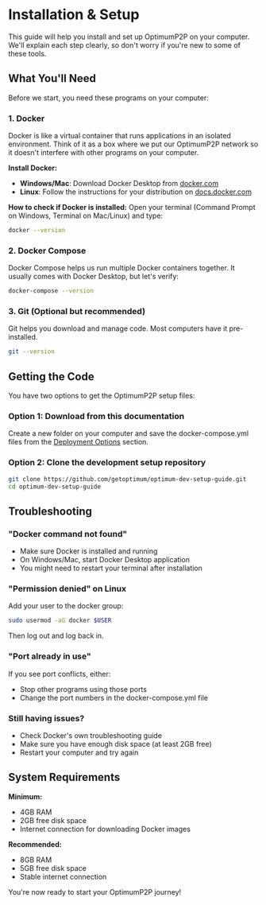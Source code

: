 # Installation & Setup

This guide will help you install and set up OptimumP2P on your computer. We'll explain each step clearly, so don't worry if you're new to some of these tools.

## What You'll Need

Before we start, you need these programs on your computer:

### 1. Docker
Docker is like a virtual container that runs applications in an isolated environment. Think of it as a box where we put our OptimumP2P network so it doesn't interfere with other programs on your computer.

**Install Docker:**
- **Windows/Mac**: Download Docker Desktop from [docker.com](https://www.docker.com/products/docker-desktop/)
- **Linux**: Follow the instructions for your distribution on [docs.docker.com](https://docs.docker.com/engine/install/)

**How to check if Docker is installed:**
Open your terminal (Command Prompt on Windows, Terminal on Mac/Linux) and type:
```bash
docker --version
```


### 2. Docker Compose
Docker Compose helps us run multiple Docker containers together. It usually comes with Docker Desktop, but let's verify:

```bash
docker-compose --version
```


### 3. Git (Optional but recommended)
Git helps you download and manage code. Most computers have it pre-installed.

```bash
git --version
```

## Getting the Code

You have two options to get the OptimumP2P setup files:

### Option 1: Download from this documentation
Create a new folder on your computer and save the docker-compose.yml files from the [Deployment Options](../deployment/) section.

### Option 2: Clone the development setup repository
```bash
git clone https://github.com/getoptimum/optimum-dev-setup-guide.git
cd optimum-dev-setup-guide
```

## Troubleshooting

### "Docker command not found"
- Make sure Docker is installed and running
- On Windows/Mac, start Docker Desktop application
- You might need to restart your terminal after installation

### "Permission denied" on Linux
Add your user to the docker group:
```bash
sudo usermod -aG docker $USER
```
Then log out and log back in.

### "Port already in use"
If you see port conflicts, either:
- Stop other programs using those ports
- Change the port numbers in the docker-compose.yml file

### Still having issues?
- Check Docker's own troubleshooting guide
- Make sure you have enough disk space (at least 2GB free)
- Restart your computer and try again

## System Requirements

**Minimum:**
- 4GB RAM
- 2GB free disk space
- Internet connection for downloading Docker images

**Recommended:**
- 8GB RAM
- 5GB free disk space
- Stable internet connection

You're now ready to start your OptimumP2P journey! 